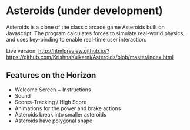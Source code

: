 Asteroids (under development)
============================

Asteroids is a clone of the classic arcade game Asteroids built on Javascript. The program calculates forces to simulate 
real-world physics, and uses key-binding to enable real-time user interaction.

Live version: http://htmlpreview.github.io/?https://github.com/KrishnaKulkarni/Asteroids/blob/master/index.html


Features on the Horizon
-----------------------
- Welcome Screen + Instructions
- Sound
- Scores-Tracking / High Score
- Animations for the power and brake actions
- Asteroids break into smaller asteroids
- Asteroids have polygonal shape
